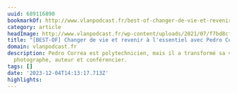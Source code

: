 ```yaml
---
uuid: 689116890
bookmarkOf: http://www.vlanpodcast.fr/best-of-changer-de-vie-et-revenir-a-lessentiel-avec-pedro-correa/
category: article
headImage: http://www.vlanpodcast.fr/wp-content/uploads/2021/07/f7bd8cfa-b420-45ad-b0c8-95f51051c501.jpg
title: "[BEST-OF] Changer de vie et revenir à l'essentiel avec Pedro Correa"
domain: vlanpodcast.fr
description: Pedro Correa est polytechnicien, mais il a transformé sa vie pour devenir
  photographe, auteur et conférencier.
tags: []
date: '2023-12-04T14:13:17.713Z'
highlights: 
---
```




